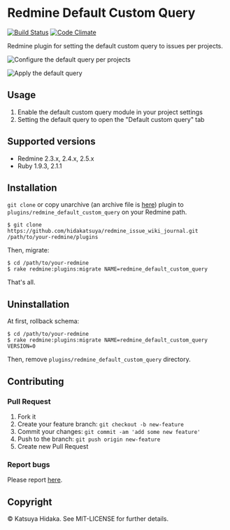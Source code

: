 # Redmine Default Custom Query

[![Build Status](https://travis-ci.org/hidakatsuya/redmine_default_custom_query.svg)](https://travis-ci.org/hidakatsuya/redmine_default_custom_query)
[![Code Climate](https://codeclimate.com/github/hidakatsuya/redmine_default_custom_query/badges/gpa.svg)](https://codeclimate.com/github/hidakatsuya/redmine_default_custom_query)

Redmine plugin for setting the default custom query to issues per projects.

![Configure the default query per projects](https://raw.githubusercontent.com/wiki/hidakatsuya/redmine_default_custom_query/images/select-default-query-per-projects.png)

![Apply the default query](https://raw.githubusercontent.com/wiki/hidakatsuya/redmine_default_custom_query/images/issues-with-default-query.png)

## Usage

  1. Enable the default custom query module in your project settings
  2. Setting the default query to open the "Default custom query" tab

## Supported versions

  * Redmine 2.3.x, 2.4.x, 2.5.x
  * Ruby 1.9.3, 2.1.1

## Installation

`git clone` or copy unarchive (an archive file is  [here](https://github.com/hidakatsuya/redmine_default_custom_query/releases)) plugin to `plugins/redmine_default_custom_query` on your Redmine path.

```
$ git clone https://github.com/hidakatsuya/redmine_issue_wiki_journal.git /path/to/your-redmine/plugins
```

Then, migrate:

```
$ cd /path/to/your-redmine
$ rake redmine:plugins:migrate NAME=redmine_default_custom_query
```

That's all.

## Uninstallation

At first, rollback schema:

```
$ cd /path/to/your-redmine
$ rake redmine:plugins:migrate NAME=redmine_default_custom_query VERSION=0
```

Then, remove `plugins/redmine_default_custom_query` directory.

## Contributing

### Pull Request

  1. Fork it
  2. Create your feature branch: `git checkout -b new-feature`
  3. Commit your changes: `git commit -am 'add some new feature'`
  4. Push to the branch: `git push origin new-feature`
  5. Create new Pull Request

### Report bugs

Please report [here](https://github.com/hidakatsuya/redmine_default_custom_query/issues/new).

## Copyright

&copy; Katsuya Hidaka. See MIT-LICENSE for further details.
